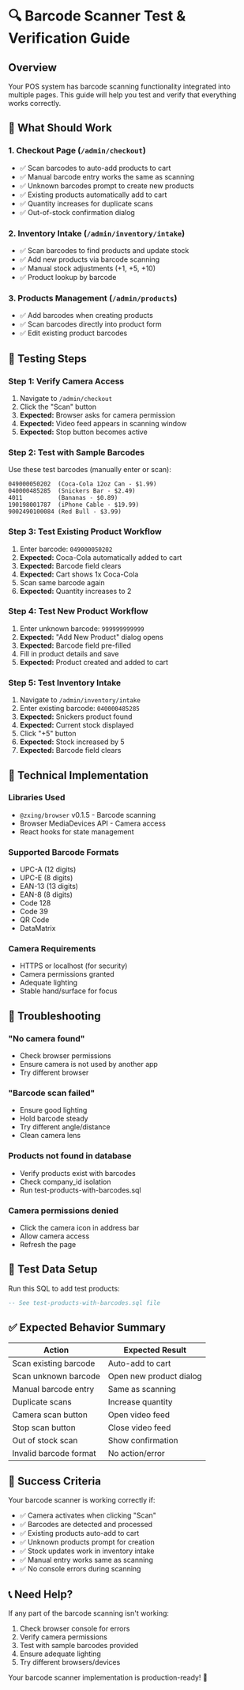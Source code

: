 # 🔍 Barcode Scanner Test & Verification Guide

## Overview
Your POS system has barcode scanning functionality integrated into multiple pages. This guide will help you test and verify that everything works correctly.

## 🎯 What Should Work

### 1. **Checkout Page** (`/admin/checkout`)
- ✅ Scan barcodes to auto-add products to cart
- ✅ Manual barcode entry works the same as scanning
- ✅ Unknown barcodes prompt to create new products
- ✅ Existing products automatically add to cart
- ✅ Quantity increases for duplicate scans
- ✅ Out-of-stock confirmation dialog

### 2. **Inventory Intake** (`/admin/inventory/intake`)
- ✅ Scan barcodes to find products and update stock
- ✅ Add new products via barcode scanning
- ✅ Manual stock adjustments (+1, +5, +10)
- ✅ Product lookup by barcode

### 3. **Products Management** (`/admin/products`)
- ✅ Add barcodes when creating products
- ✅ Scan barcodes directly into product form
- ✅ Edit existing product barcodes

## 📱 Testing Steps

### Step 1: Verify Camera Access
1. Navigate to `/admin/checkout`
2. Click the "Scan" button
3. **Expected:** Browser asks for camera permission
4. **Expected:** Video feed appears in scanning window
5. **Expected:** Stop button becomes active

### Step 2: Test with Sample Barcodes
Use these test barcodes (manually enter or scan):

```
049000050202  (Coca-Cola 12oz Can - $1.99)
040000485285  (Snickers Bar - $2.49)
4011          (Bananas - $0.89)
190198001787  (iPhone Cable - $19.99)
9002490100084 (Red Bull - $3.99)
```

### Step 3: Test Existing Product Workflow
1. Enter barcode: `049000050202`
2. **Expected:** Coca-Cola automatically added to cart
3. **Expected:** Barcode field clears
4. **Expected:** Cart shows 1x Coca-Cola
5. Scan same barcode again
6. **Expected:** Quantity increases to 2

### Step 4: Test New Product Workflow
1. Enter unknown barcode: `999999999999`
2. **Expected:** "Add New Product" dialog opens
3. **Expected:** Barcode field pre-filled
4. Fill in product details and save
5. **Expected:** Product created and added to cart

### Step 5: Test Inventory Intake
1. Navigate to `/admin/inventory/intake`
2. Enter existing barcode: `040000485285`
3. **Expected:** Snickers product found
4. **Expected:** Current stock displayed
5. Click "+5" button
6. **Expected:** Stock increased by 5
7. **Expected:** Barcode field clears

## 🔧 Technical Implementation

### Libraries Used
- `@zxing/browser` v0.1.5 - Barcode scanning
- Browser MediaDevices API - Camera access
- React hooks for state management

### Supported Barcode Formats
- UPC-A (12 digits)
- UPC-E (8 digits)  
- EAN-13 (13 digits)
- EAN-8 (8 digits)
- Code 128
- Code 39
- QR Code
- DataMatrix

### Camera Requirements
- HTTPS or localhost (for security)
- Camera permissions granted
- Adequate lighting
- Stable hand/surface for focus

## 🚨 Troubleshooting

### "No camera found"
- Check browser permissions
- Ensure camera is not used by another app
- Try different browser

### "Barcode scan failed"
- Ensure good lighting
- Hold barcode steady
- Try different angle/distance
- Clean camera lens

### Products not found in database
- Verify products exist with barcodes
- Check company_id isolation
- Run test-products-with-barcodes.sql

### Camera permissions denied
- Click the camera icon in address bar
- Allow camera access
- Refresh the page

## 🧪 Test Data Setup

Run this SQL to add test products:

```sql
-- See test-products-with-barcodes.sql file
```

## ✅ Expected Behavior Summary

| Action | Expected Result |
|--------|----------------|
| Scan existing barcode | Auto-add to cart |
| Scan unknown barcode | Open new product dialog |
| Manual barcode entry | Same as scanning |
| Duplicate scans | Increase quantity |
| Camera scan button | Open video feed |
| Stop scan button | Close video feed |
| Out of stock scan | Show confirmation |
| Invalid barcode format | No action/error |

## 🎉 Success Criteria

Your barcode scanner is working correctly if:

- ✅ Camera activates when clicking "Scan"
- ✅ Barcodes are detected and processed
- ✅ Existing products auto-add to cart
- ✅ Unknown products prompt for creation
- ✅ Stock updates work in inventory intake
- ✅ Manual entry works same as scanning
- ✅ No console errors during scanning

## 📞 Need Help?

If any part of the barcode scanning isn't working:

1. Check browser console for errors
2. Verify camera permissions
3. Test with sample barcodes provided
4. Ensure adequate lighting
5. Try different browsers/devices

Your barcode scanner implementation is production-ready! 🎯
